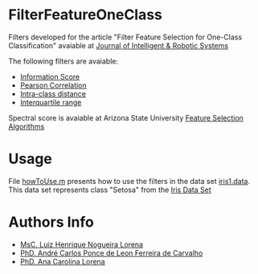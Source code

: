 # FilterFeatureOneClass

Filters developed for the article "Filter Feature Selection for One-Class Classification" avaiable at [Journal of Intelligent & Robotic Systems](http://link.springer.com/article/10.1007%2Fs10846-014-0101-2)

The following filters are avaiable:

- [Information Score](InformationScore.m)
- [Pearson Correlation](PearsonCorrelation.m)
- [Intra-class distance](IntraClassDistance.m)
- [Interquartile range](InterquartileRange.m)

Spectral score is avaiable at Arizona State University [Feature Selection Algorithms](http://featureselection.asu.edu/software.php)

# Usage

File [howToUse.m](howToUse.m) presents how to use the filters in the data set [iris1.data](iris1.data). This data set represents class "Setosa" from the [Iris Data Set](https://archive.ics.uci.edu/ml/datasets/Iris)

# Authors Info
- [MsC. Luiz Henrique Nogueira Lorena](http://lattes.cnpq.br/3719447000531011)
- [PhD. André Carlos Ponce de Leon Ferreira de Carvalho](http://www.icmc.usp.br/~andre/)
- [PhD. Ana Carolina Lorena](http://lattes.cnpq.br/3451628262694747)
